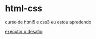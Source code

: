 # html-css
 curso de html5 e css3
 eu estou apredendo

<a href="https://chrissanttos.github.io/html-css/exercicio/desafio"> executar o desafio</a>